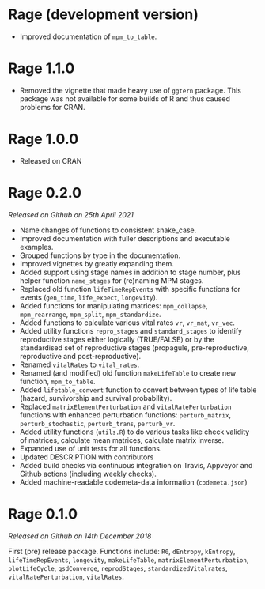 # Rage (development version)

* Improved documentation of `mpm_to_table`.

# Rage 1.1.0

* Removed the vignette that made heavy use of `ggtern` package. This package was not available for some builds of R and thus caused problems for CRAN.

# Rage 1.0.0

* Released on CRAN

# Rage 0.2.0

_Released on Github on 25th April 2021_

* Name changes of functions to consistent snake_case.
* Improved documentation with fuller descriptions and executable examples.
* Grouped functions by type in the documentation.
* Improved vignettes by greatly expanding them.
* Added support using stage names in addition to stage number, plus helper function `name_stages` for (re)naming MPM stages.
* Replaced old function `lifeTimeRepEvents` with specific functions for events (`gen_time`, `life_expect`, `longevity`).
* Added functions for manipulating matrices: `mpm_collapse`, `mpm_rearrange`, `mpm_split`, `mpm_standardize`. 
* Added functions to calculate various vital rates `vr`, `vr_mat`, `vr_vec`.
* Added utility functions `repro_stages` and `standard_stages` to identify reproductive stages either logically (TRUE/FALSE) or by the standardised set of reproductive stages (propagule, pre-reproductive, reproductive and post-reproductive).
* Renamed `vitalRates` to `vital_rates`.
* Renamed (and modified) old function `makeLifeTable` to create new function, `mpm_to_table`. 
* Added `lifetable_convert` function to convert between types of life table (hazard, survivorship and survival probability).
* Replaced `matrixElementPerturbation` and `vitalRatePerturbation` functions with enhanced perturbation functions: `perturb_matrix`, `perturb_stochastic`, `perturb_trans`, `perturb_vr`.
* Added utility functions (`utils.R`) to do various tasks like check validity of matrices, calculate mean matrices, calculate matrix inverse.
* Expanded use of unit tests for all functions.
* Updated DESCRIPTION with contributors
* Added build checks via continuous integration on Travis, Appveyor and Github actions (including weekly checks).
* Added machine-readable codemeta-data information (`codemeta.json`)



# Rage 0.1.0

_Released on Github on 14th December 2018_

First (pre) release package. Functions include: `R0`, `dEntropy`, `kEntropy`, `lifeTimeRepEvents`, `longevity`, `makeLifeTable`, `matrixElementPerturbation`, `plotLifeCycle`, `qsdConverge`, `reprodStages`, `standardizedVitalrates`, `vitalRatePerturbation`, `vitalRates`.


